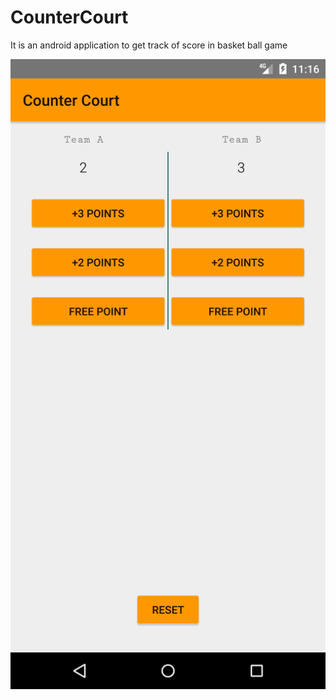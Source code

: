 # CounterCourt

It is an android application to get track of score in basket ball game

![Screenshot](/Screenshot/Screenshot_1581313560.png "UI")
